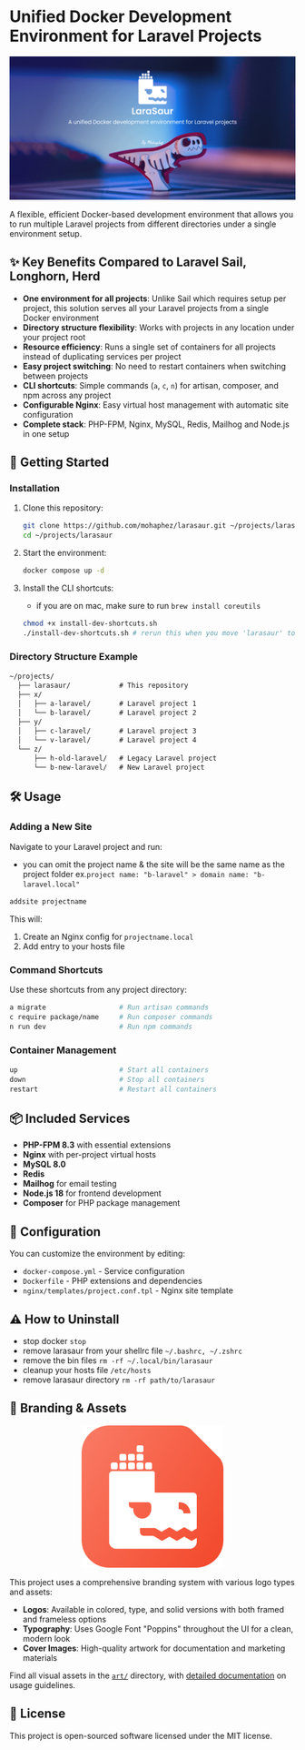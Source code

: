 # Unified Docker Development Environment for Laravel Projects

![Larasaur](art/cover/low-quality.png)

A flexible, efficient Docker-based development environment that allows you to run multiple Laravel projects from different directories under a single environment setup.

## ✨ Key Benefits Compared to Laravel Sail, Longhorn, Herd

- **One environment for all projects**: Unlike Sail which requires setup per project, this solution serves all your Laravel projects from a single Docker environment
- **Directory structure flexibility**: Works with projects in any location under your project root
- **Resource efficiency**: Runs a single set of containers for all projects instead of duplicating services per project
- **Easy project switching**: No need to restart containers when switching between projects
- **CLI shortcuts**: Simple commands (`a`, `c`, `n`) for artisan, composer, and npm across any project
- **Configurable Nginx**: Easy virtual host management with automatic site configuration
- **Complete stack**: PHP-FPM, Nginx, MySQL, Redis, Mailhog and Node.js in one setup

## 🚀 Getting Started

### Installation

1. Clone this repository:

   ```bash
   git clone https://github.com/mohaphez/larasaur.git ~/projects/larasaur
   cd ~/projects/larasaur
   ```

2. Start the environment:

   ```bash
   docker compose up -d
   ```

3. Install the CLI shortcuts:
   - if you are on mac, make sure to run `brew install coreutils`

   ```bash
   chmod +x install-dev-shortcuts.sh
   ./install-dev-shortcuts.sh # rerun this when you move 'larasaur' to a different directory
   ```

### Directory Structure Example

```
~/projects/
  ├── larasaur/            # This repository
  ├── x/
  │   ├── a-laravel/       # Laravel project 1
  │   └── b-laravel/       # Laravel project 2
  ├── y/
  │   ├── c-laravel/       # Laravel project 3
  │   └── v-laravel/       # Laravel project 4
  └── z/
      ├── h-old-laravel/   # Legacy Laravel project
      └── b-new-laravel/   # New Laravel project
```

## 🛠️ Usage

### Adding a New Site

Navigate to your Laravel project and run:

- you can omit the project name & the site will be the same name as the project folder ex.`project name: "b-laravel" > domain name: "b-laravel.local"`

```bash
addsite projectname
```

This will:

1. Create an Nginx config for `projectname.local`
2. Add entry to your hosts file

### Command Shortcuts

Use these shortcuts from any project directory:

```bash
a migrate                  # Run artisan commands
c require package/name     # Run composer commands
n run dev                  # Run npm commands
```

### Container Management

```bash
up                         # Start all containers
down                       # Stop all containers
restart                    # Restart all containers
```

## 📦 Included Services

- **PHP-FPM 8.3** with essential extensions
- **Nginx** with per-project virtual hosts
- **MySQL 8.0**
- **Redis**
- **Mailhog** for email testing
- **Node.js 18** for frontend development
- **Composer** for PHP package management

## 🔧 Configuration

You can customize the environment by editing:

- `docker-compose.yml` - Service configuration
- `Dockerfile` - PHP extensions and dependencies
- `nginx/templates/project.conf.tpl` - Nginx site template

## ⚠️ How to Uninstall

- stop docker `stop`
- remove larasaur from your shellrc file `~/.bashrc, ~/.zshrc`
- remove the bin files `rm -rf ~/.local/bin/larasaur`
- cleanup your hosts file `/etc/hosts`
- remove larasaur directory `rm -rf path/to/larasaur`

## 🎨 Branding & Assets

<p align="center">
  <img src="art/logo/colored/framed.svg" width="250" alt="Larasaur Logo">
</p>

This project uses a comprehensive branding system with various logo types and assets:

- **Logos**: Available in colored, type, and solid versions with both framed and frameless options
- **Typography**: Uses Google Font "Poppins" throughout the UI for a clean, modern look
- **Cover Images**: High-quality artwork for documentation and marketing materials

Find all visual assets in the [`art/`](art/) directory, with [detailed documentation](art/readme.md) on usage guidelines.

## 📄 License

This project is open-sourced software licensed under the MIT license.
